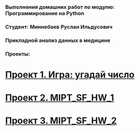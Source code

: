 ### Выполнения домашних работ по модулю: Программирование на Python
### Студент: Миннебаев Руслан Ильдусович
### Прикладной анализ данных в медицине

### Проекты:
# [Проект 1. Игра: угадай число](https://github.com/Rinengen/SF_HW/tree/SF_HW/project_1)
# [Проект 2. MIPT_SF_HW_1](https://github.com/Rinengen/SF_HW/tree/SF_HW/project_2)
# [Проект 3. MIPT_SF_HW_2](https://github.com/Rinengen/SF_HW/tree/SF_HW/project_3_HW3)
